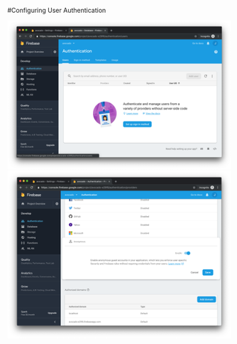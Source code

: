 #Configuring User Authentication

![Alt](assets/07-set-sign-in-method.png "a")
![Alt](assets/08-enable-anonymous-auth.png "a")
 